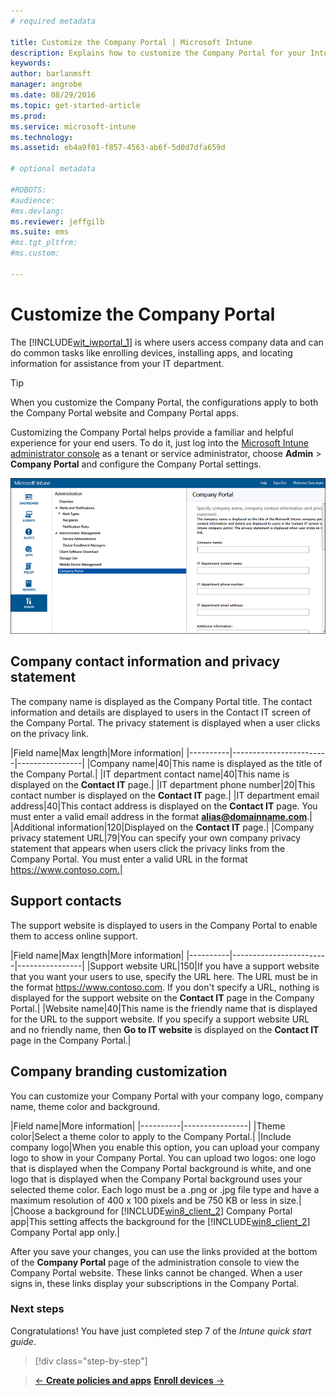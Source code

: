 ```yaml
---
# required metadata

title: Customize the Company Portal | Microsoft Intune
description: Explains how to customize the Company Portal for your Intune subscription
keywords:
author: barlanmsft
manager: angrobe
ms.date: 08/29/2016
ms.topic: get-started-article
ms.prod:
ms.service: microsoft-intune
ms.technology:
ms.assetid: eb4a9f01-f857-4563-ab6f-5d0d7dfa659d

# optional metadata

#ROBOTS:
#audience:
#ms.devlang:
ms.reviewer: jeffgilb
ms.suite: ems
#ms.tgt_pltfrm:
#ms.custom:

---
```



# Customize the Company Portal
The [!INCLUDE[wit_iwportal_1](../includes/wit_iwportal_1_md.md)] is where users access company data and can do common tasks like enrolling devices, installing apps, and locating information for assistance from your IT department.

> [!TIP]
> When you customize the Company Portal, the configurations apply to both the Company Portal website and Company Portal apps.

Customizing the Company Portal helps provide a familiar and helpful experience for your end users. To do it, just log into the [Microsoft Intune administrator console](https://manage.microsoft.com) as a tenant or service administrator, choose **Admin** &gt; **Company Portal** and configure the Company Portal settings.

![admin-console-admin-workspace-comp-portal-settings](./media/companyportal.png)

## Company contact information and privacy statement
The company name is displayed as the Company Portal title. The contact information and details are displayed to users in the Contact IT screen of the Company Portal. The privacy statement is displayed when a user clicks on the privacy link.

|Field name|Max length|More information|
    |----------|------------------------|----------------|
    |Company name|40|This name is displayed as the title of the Company Portal.|
    |IT department contact name|40|This name is displayed on the **Contact IT** page.|
    |IT department phone number|20|This contact number is displayed on the **Contact IT** page.|
    |IT department email address|40|This contact address is displayed on the **Contact IT** page. You must enter a valid email address in the format **alias@domainname.com**.|
    |Additional information|120|Displayed on the **Contact IT** page.|
    |Company privacy statement URL|79|You can specify your own company privacy statement that appears when users click the privacy links from the Company Portal. You must enter a valid URL in the format https://www.contoso.com.|

## Support contacts
The support website is displayed to users in the Company Portal to enable them to access online support.

|Field name|Max length|More information|
    |----------|------------------------|----------------|
    |Support website URL|150|If you have a support website that you want your users to use, specify the URL here. The URL must be in the format https://www.contoso.com. If you don't specify a URL, nothing is displayed for the support website on the **Contact IT** page in the Company Portal.|
    |Website name|40|This name is the friendly name that is displayed for the URL to the support website. If you specify a support website URL and no friendly name, then **Go to IT website** is displayed on the **Contact IT** page in the Company Portal.|

## Company branding customization
You can customize your Company Portal with your company logo, company name, theme color and background.

|Field name|More information|
    |----------|----------------|
    |Theme color|Select a theme color to apply to the Company Portal.|
    |Include company logo|When you enable this option, you can upload your company logo to show in your Company Portal. You can upload two logos: one logo that is displayed when the Company Portal background is white, and one logo that is displayed when the Company Portal background uses your selected theme color. Each logo must be a .png or .jpg file type and have a maximum resolution of 400 x 100 pixels and be 750 KB or less in size.|
    |Choose a background for [!INCLUDE[win8_client_2](../includes/win8_client_2_md.md)] Company Portal app|This setting affects the background for the [!INCLUDE[win8_client_2](../includes/win8_client_2_md.md)] Company Portal app only.|


After you save your changes, you can use the links provided at the bottom of the **Company Portal** page of the administration console to view the Company Portal website. These links cannot be changed. When a user signs in, these links display your subscriptions in the Company Portal.

### Next steps
Congratulations! You have just completed step 7 of the *Intune quick start guide*.
>[!div class="step-by-step"]

>[&larr; **Create policies and apps**](.\start-with-a-paid-subscription-to-microsoft-intune-step-6.md)       [**Enroll devices** &rarr;](.\start-with-a-paid-subscription-to-microsoft-intune-step-8.md)  

